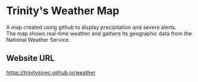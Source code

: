 # Trinity's Weather Map
A map created using github to display precipitation and severe alerts.  
The map shows real-time weather and gathers its geographic data from the National Weather Service.
## Website URL
<https://trinitysivec.github.io/weather>
